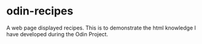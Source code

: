 # odin-recipes
A web page displayed recipes.
This is to demonstrate the html knowledge I have developed during the Odin Project.